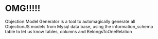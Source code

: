 # OMG!!!!!
Objection Model Generator is a tool to automagically generate all ObjectionJS models from Mysql data base, using the information_schema table to let us know tables, columns and BelongsToOneRelation
